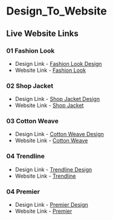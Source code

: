 # Design_To_Website


## Live Website Links

### 01 Fashion Look
- Design Link -  [Fashion Look Design](https://dribbble.com/shots/16636382-Fashion-Look-Website-concept#)
- Website Link - [Fashion Look](https://fashion-look-zeta.vercel.app/)

### 02 Shop Jacket
- Design Link -  [Shop Jacket Design](https://dribbble.com/shots/15546822-shop-jacket/attachments/7328534?mode=media)
- Website Link - [Shop Jacket](https://shop-jacket-zeta.vercel.app/)

### 03 Cotton Weave
- Design Link -  [Cotton Weave Design](https://cdn.dribbble.com/users/1994279/screenshots/15876094/media/6839149e14d9cc196ac9aa82ed1899e4.png?resize=1200x900&vertical=center)
- Website Link - [Cotton Weave](https://cotton-weave.vercel.app/)

### 04 Trendline
- Design Link -  [Trendline Design](https://cdn.dribbble.com/users/981879/screenshots/5337169/media/69f6c0670093540d16f45146f25d4d62.png?resize=1200x900&vertical=center)
- Website Link - [Trendline](https://trendline-ten.vercel.app/)

### 04 Premier
- Design Link -  [Premier Design](https://www.behance.net/gallery/97376811/Premier)
- Website Link - [Premier](https://premier-opal.vercel.app/)